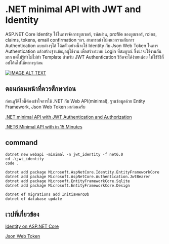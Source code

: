 # .NET minimal API with JWT and Identity
ASP.NET Core Identity ใช้ในการจัดการยูสเซอร์, รหัสผ่าน, profile ของยูสเซอร์, roles, claims, tokens, email confirmation ฯลฯ. 
สามารถนำไปผนวกรวมกับการ Authentication แบบต่างๆได้  โค้ดตัวอย่างนี้จะใช้ Identity กับ Json Web Token ในการ Authentication แล้วสร้างฐานข้อมูลผู้ใช้งาน
เพื่อสร้างระบบ Login ที่สมบูรณ์ ซึ่งน่าจะใช้งานกันมาก แต่ไม่รู้ทำไม่ไม่ทำ Template สำหรับ JWT Authentication ชีวิตจะได้ง่ายหน่อย ให้ใช้วิธีก็อปโค้ดไปใช้พลางๆก่อน 

[![IMAGE ALT TEXT](http://img.youtube.com/vi/WmIQOfjn6B4/0.jpg)](https://www.youtube.com/watch?v=WmIQOfjn6B4 ".NET minimal API+JWT+Entity+Identity within 15 minutes")

## ตอนก่อนหน้าที่ควรศึกษาก่อน

ก่อนดูวีดีโอนี้ต้องเข้าใจการใช้ .NET กับ Web API(minimal), ฐานข้อมูลด้วย Entity Framework, Json Web Token มาก่อนครับ

[.NET minimal API with JWT Authentication and Authorization](https://github.com/schooltechx/youtube/tree/main/webapp/dotnet-jwt-authen)

[.NET6 Minimal API with in 15 Minutes](https://github.com/schooltechx/youtube/tree/main/webapp/dotnet-minimal-api-ef-15m)

## command

    dotnet new webapi -minimal -n jwt_identity -f net6.0
    cd .\jwt_identity
    code .

    dotnet add package Microsoft.AspNetCore.Identity.EntityFrameworkCore
    dotnet add package Microsoft.AspNetCore.Authentication.JwtBearer
    dotnet add package Microsoft.EntityFrameworkCore.Sqlite
    dotnet add package Microsoft.EntityFrameworkCore.Design

    dotnet ef migrations add InitiaHeroDb
    dotnet ef database update
   
## เวปที่เกี่ยวข้อง

[Identity on ASP.NET Core](https://jwt.io/)

[Json Web Token](https://docs.microsoft.com/en-us/aspnet/core/security/authentication/identity?view=aspnetcore-6.0&tabs=netcore-cli)

